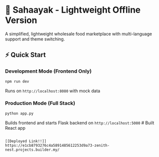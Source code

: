 # 🛒 Sahaayak - Lightweight Offline Version

A simplified, lightweight wholesale food marketplace with multi-language support and theme switching.

## ⚡ Quick Start

### Development Mode (Frontend Only)
```bash
npm run dev
```
Runs on `http://localhost:8080` with mock data

### Production Mode (Full Stack)
```bash
python app.py
```
Builds frontend and starts Flask backend on `http://localhost:5000`      # Built React app
```

[[Deployed Link!!]]
https://e1cb8793276c4a5891485612253d9a73-zenith-nest.projects.builder.my/

